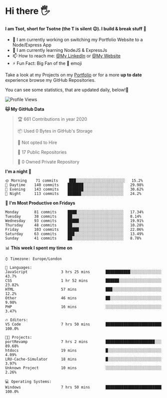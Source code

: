 # Hi there :raised_hand_with_fingers_splayed:
#### I am Tsot, short for Tsotne (the T is silent :wink:). I build & break stuff :space_invader:
- :telescope: I am currently working on switching my Portfolio Website to a Node/Express App
- :seedling: I am currently learning NodeJS & ExpressJs
- :mailbox: How to reach me: [@My LinkedIn](https://www.linkedin.com/in/tsotne-gvadzabia/) or [@My Website](https://tsotnegvadzabia.me/contact)
- :zap: Fun Fact: Big Fan of the :space_invader: emoji

Take a look at my Projects on my [Portfolio](https://tsotnegvadzabia.me/) or for a more **up to date** experience browse my GitHub Repositories.

You can see some statistics, that are updated daily, below!:space_invader:
<!--START_SECTION:waka-->
![Profile Views](http://img.shields.io/badge/Profile%20Views-36-blue)

**🐱 My GitHub Data** 

> 🏆 661 Contributions in year 2020
 > 
> 📦 Used 0 Bytes in GitHub's Storage 
 > 
> 🚫 Not opted to Hire
 > 
> 📜 17 Public Repositories 
 > 
> 🔑 0 Owned Private Repository 
 > 
**I'm a night 🦉** 

```text
🌞 Morning    71 commits     ███░░░░░░░░░░░░░░░░░░░░░░   15.2% 
🌆 Daytime    140 commits    ███████░░░░░░░░░░░░░░░░░░   29.98% 
🌃 Evening    143 commits    ███████░░░░░░░░░░░░░░░░░░   30.62% 
🌙 Night      113 commits    ██████░░░░░░░░░░░░░░░░░░░   24.2%

```
📅 **I'm Most Productive on Fridays** 

```text
Monday       81 commits     ████░░░░░░░░░░░░░░░░░░░░░   17.34% 
Tuesday      38 commits     ██░░░░░░░░░░░░░░░░░░░░░░░   8.14% 
Wednesday    93 commits     █████░░░░░░░░░░░░░░░░░░░░   19.91% 
Thursday     48 commits     ██░░░░░░░░░░░░░░░░░░░░░░░   10.28% 
Friday       103 commits    █████░░░░░░░░░░░░░░░░░░░░   22.06% 
Saturday     63 commits     ███░░░░░░░░░░░░░░░░░░░░░░   13.49% 
Sunday       41 commits     ██░░░░░░░░░░░░░░░░░░░░░░░   8.78%

```


📊 **This week I spent my time on** 

```text
⌚︎ Timezone: Europe/London

💬 Languages: 
JavaScript               3 hrs 25 mins       ███████████░░░░░░░░░░░░░░   43.7% 
CSS                      1 hr 52 mins        ██████░░░░░░░░░░░░░░░░░░░   23.82% 
HTML                     57 mins             ███░░░░░░░░░░░░░░░░░░░░░░   12.2% 
Other                    46 mins             ██░░░░░░░░░░░░░░░░░░░░░░░   9.98% 
PHP                      16 mins             ░░░░░░░░░░░░░░░░░░░░░░░░░   3.47%

🔥 Editors: 
VS Code                  7 hrs 50 mins       █████████████████████████   100.0%

🐱‍💻 Projects: 
portRevamp               7 hrs 2 mins        ██████████████████████░░░   89.68% 
htdocs                   19 mins             █░░░░░░░░░░░░░░░░░░░░░░░░   4.09% 
LRU-Cache-Simulator      18 mins             █░░░░░░░░░░░░░░░░░░░░░░░░   3.97% 
Unknown Project          10 mins             ░░░░░░░░░░░░░░░░░░░░░░░░░   2.26%

💻 Operating Systems: 
Windows                  7 hrs 50 mins       █████████████████████████   100.0%

```


<!--END_SECTION:waka-->
